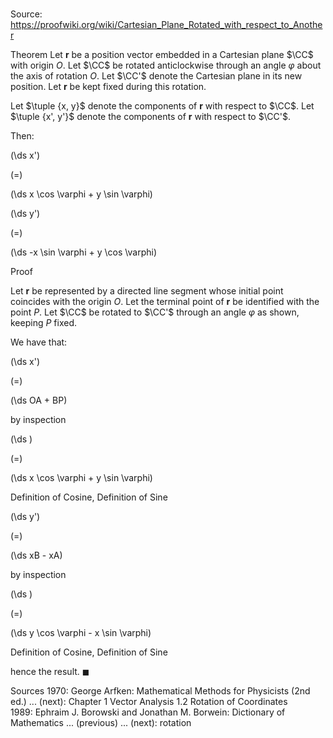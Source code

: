 # 

Source: https://proofwiki.org/wiki/Cartesian_Plane_Rotated_with_respect_to_Another

Theorem
Let $\mathbf r$ be a position vector embedded in a Cartesian plane $\CC$ with origin $O$.
Let $\CC$ be rotated anticlockwise through an angle $\varphi$ about the axis of rotation $O$.
Let $\CC'$ denote the Cartesian plane in its new position.
Let $\mathbf r$ be kept fixed during this rotation.

Let $\tuple {x, y}$ denote the components of $\mathbf r$ with respect to $\CC$.
Let $\tuple {x', y'}$ denote the components of $\mathbf r$ with respect to $\CC'$.

Then:














\(\ds x'\)

\(=\)







\(\ds x \cos \varphi + y \sin \varphi\)




















\(\ds y'\)

\(=\)







\(\ds -x \sin \varphi + y \cos \varphi\)











Proof


Let $\mathbf r$ be represented by a directed line segment whose initial point coincides with the origin $O$.
Let the terminal point of $\mathbf r$ be identified with the point $P$.
Let $\CC$ be rotated to $\CC'$ through an angle $\varphi$ as shown, keeping $P$ fixed.

We have that:














\(\ds x'\)

\(=\)







\(\ds OA + BP\)





by inspection














\(\ds \)

\(=\)







\(\ds x \cos \varphi + y \sin \varphi\)





Definition of Cosine, Definition of Sine














\(\ds y'\)

\(=\)







\(\ds xB - xA\)





by inspection














\(\ds \)

\(=\)







\(\ds y \cos \varphi - x \sin \varphi\)





Definition of Cosine, Definition of Sine



hence the result.
$\blacksquare$


Sources
1970: George Arfken: Mathematical Methods for Physicists (2nd ed.) ... (next): Chapter $1$ Vector Analysis $1.2$ Rotation of Coordinates
1989: Ephraim J. Borowski and Jonathan M. Borwein: Dictionary of Mathematics ... (previous) ... (next): rotation





